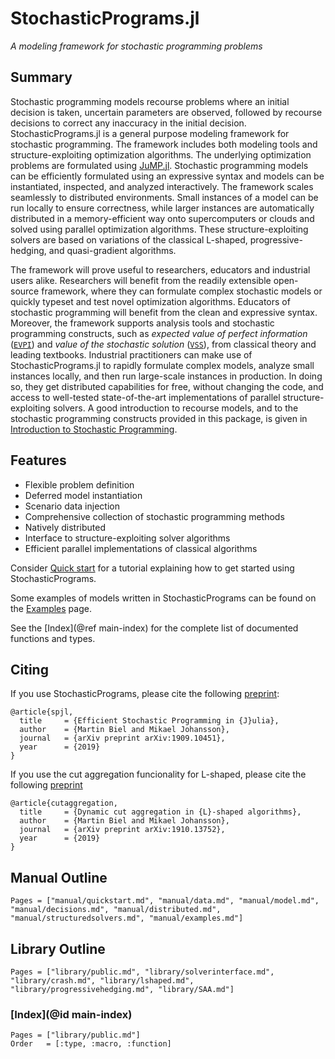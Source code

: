 # StochasticPrograms.jl

*A modeling framework for stochastic programming problems*

## Summary

Stochastic programming models recourse problems where an initial decision is taken, uncertain parameters are observed, followed by recourse decisions to correct any inaccuracy in the initial decision. StochasticPrograms.jl is a general purpose modeling framework for stochastic programming. The framework includes both modeling tools and structure-exploiting optimization algorithms. The underlying optimization problems are formulated using [JuMP.jl](https://github.com/JuliaOpt/JuMP.jl). Stochastic programming models can be efficiently formulated using an expressive syntax and models can be instantiated, inspected, and analyzed interactively. The framework scales seamlessly to distributed environments. Small instances of a model can be run locally to ensure correctness, while larger instances are automatically distributed in a memory-efficient way onto supercomputers or clouds and solved using parallel optimization algorithms. These structure-exploiting solvers are based on variations of the classical L-shaped, progressive-hedging, and quasi-gradient algorithms.

The framework will prove useful to researchers, educators and industrial users alike. Researchers will benefit from the readily extensible open-source framework, where they can formulate complex stochastic models or quickly typeset and test novel optimization algorithms. Educators of stochastic programming will benefit from the clean and expressive syntax. Moreover, the framework supports analysis tools and stochastic programming constructs, such as *expected value of perfect information* ([`EVPI`](@ref)) and *value of the stochastic solution* ([`VSS`](@ref)), from classical theory and leading textbooks. Industrial practitioners can make use of StochasticPrograms.jl to rapidly formulate complex models, analyze small instances locally, and then run large-scale instances in production. In doing so, they get distributed capabilities for free, without changing the code, and access to well-tested state-of-the-art implementations of parallel structure-exploiting solvers. A good introduction to recourse models, and to the stochastic programming constructs provided in this package, is given in [Introduction to Stochastic Programming](https://link.springer.com/book/10.1007%2F978-1-4614-0237-4).

## Features

- Flexible problem definition
- Deferred model instantiation
- Scenario data injection
- Comprehensive collection of stochastic programming methods
- Natively distributed
- Interface to structure-exploiting solver algorithms
- Efficient parallel implementations of classical algorithms

Consider [Quick start](@ref) for a tutorial explaining how to get started using StochasticPrograms.

Some examples of models written in StochasticPrograms can be found on the [Examples](@ref) page.

See the [Index](@ref main-index) for the complete list of documented functions and types.

## Citing

If you use StochasticPrograms, please cite the following [preprint](https://arxiv.org/abs/1909.10451):

```
@article{spjl,
  title     = {Efficient Stochastic Programming in {J}ulia},
  author    = {Martin Biel and Mikael Johansson},
  journal   = {arXiv preprint arXiv:1909.10451},
  year      = {2019}
}
```

If you use the cut aggregation funcionality for L-shaped, please cite the following [preprint](https://arxiv.org/abs/1910.13752)

```
@article{cutaggregation,
  title     = {Dynamic cut aggregation in {L}-shaped algorithms},
  author    = {Martin Biel and Mikael Johansson},
  journal   = {arXiv preprint arXiv:1910.13752},
  year      = {2019}
}
```

## Manual Outline

```@contents
Pages = ["manual/quickstart.md", "manual/data.md", "manual/model.md", "manual/decisions.md", "manual/distributed.md", "manual/structuredsolvers.md", "manual/examples.md"]
```

## Library Outline

```@contents
Pages = ["library/public.md", "library/solverinterface.md", "library/crash.md", "library/lshaped.md", "library/progressivehedging.md", "library/SAA.md"]
```

### [Index](@id main-index)

```@index
Pages = ["library/public.md"]
Order   = [:type, :macro, :function]
```
